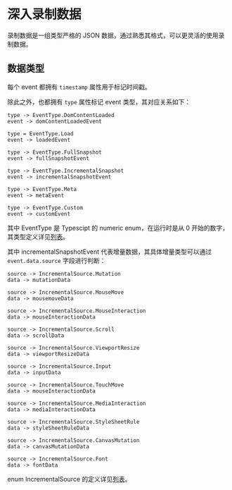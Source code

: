 # 深入录制数据

录制数据是一组类型严格的 JSON 数据，通过熟悉其格式，可以更灵活的使用录制数据。

## 数据类型

每个 event 都拥有 `timestamp` 属性用于标记时间戳。

除此之外，也都拥有 `type` 属性标记 event 类型，其对应关系如下：

```
type -> EventType.DomContentLoaded
event -> domContentLoadedEvent

type = EventType.Load
event -> loadedEvent

type -> EventType.FullSnapshot
event -> fullSnapshotEvent

type -> EventType.IncrementalSnapshot
event -> incrementalSnapshotEvent

type -> EventType.Meta
event -> metaEvent

type -> EventType.Custom
event -> customEvent
```

其中 EventType 是 Typescipt 的 numeric enum，在运行时是从 0 开始的数字，其类型定义详见[列表](https://github.com/rrweb-io/rrweb/blob/9488deb6d54a5f04350c063d942da5e96ab74075/src/types.ts#L10)。

其中 incrementalSnapshotEvent 代表增量数据，其具体增量类型可以通过 `event.data.source` 字段进行判断：

```
source -> IncrementalSource.Mutation
data -> mutationData

source -> IncrementalSource.MouseMove
data -> mousemoveData

source -> IncrementalSource.MouseInteraction
data -> mouseInteractionData

source -> IncrementalSource.Scroll
data -> scrollData

source -> IncrementalSource.ViewportResize
data -> viewportResizeData

source -> IncrementalSource.Input
data -> inputData

source -> IncrementalSource.TouchMove
data -> mouseInteractionData

source -> IncrementalSource.MediaInteraction
data -> mediaInteractionData

source -> IncrementalSource.StyleSheetRule
data -> styleSheetRuleData

source -> IncrementalSource.CanvasMutation
data -> canvasMutationData

source -> IncrementalSource.Font
data -> fontData
```

enum IncrementalSource 的定义详见[列表](https://github.com/rrweb-io/rrweb/blob/master/src/types.ts#L64)。

